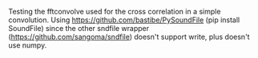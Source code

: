 Testing the fftconvolve used for the cross correlation in a simple convolution. Using 
https://github.com/bastibe/PySoundFile  (pip install SoundFile) since the other sndfile wrapper (https://github.com/sangoma/sndfile) doesn't support write, plus doesn't use numpy.
